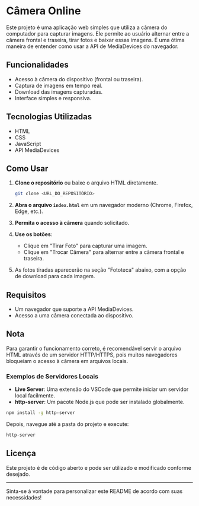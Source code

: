 # Câmera Online

Este projeto é uma aplicação web simples que utiliza a câmera do computador para capturar imagens. Ele permite ao usuário alternar entre a câmera frontal e traseira, tirar fotos e baixar essas imagens. É uma ótima maneira de entender como usar a API de MediaDevices do navegador.

## Funcionalidades

- Acesso à câmera do dispositivo (frontal ou traseira).
- Captura de imagens em tempo real.
- Download das imagens capturadas.
- Interface simples e responsiva.

## Tecnologias Utilizadas

- HTML
- CSS
- JavaScript
- API MediaDevices

## Como Usar

1. **Clone o repositório** ou baixe o arquivo HTML diretamente.

   ```bash
   git clone <URL_DO_REPOSITÓRIO>
   ```

2. **Abra o arquivo `index.html`** em um navegador moderno (Chrome, Firefox, Edge, etc.).

3. **Permita o acesso à câmera** quando solicitado.

4. **Use os botões**:
   - Clique em "Tirar Foto" para capturar uma imagem.
   - Clique em "Trocar Câmera" para alternar entre a câmera frontal e traseira.

5. As fotos tiradas aparecerão na seção "Fototeca" abaixo, com a opção de download para cada imagem.

## Requisitos

- Um navegador que suporte a API MediaDevices.
- Acesso a uma câmera conectada ao dispositivo.

## Nota

Para garantir o funcionamento correto, é recomendável servir o arquivo HTML através de um servidor HTTP/HTTPS, pois muitos navegadores bloqueiam o acesso à câmera em arquivos locais.

### Exemplos de Servidores Locais

- **Live Server**: Uma extensão do VSCode que permite iniciar um servidor local facilmente.
- **http-server**: Um pacote Node.js que pode ser instalado globalmente.

```bash
npm install -g http-server
```

Depois, navegue até a pasta do projeto e execute:

```bash
http-server
```

## Licença

Este projeto é de código aberto e pode ser utilizado e modificado conforme desejado.

---

Sinta-se à vontade para personalizar este README de acordo com suas necessidades!
